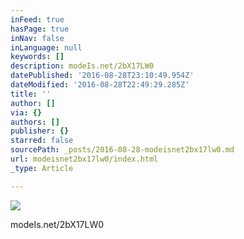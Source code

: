 ```yaml
---
inFeed: true
hasPage: true
inNav: false
inLanguage: null
keywords: []
description: modeIs.net/2bX17LW0
datePublished: '2016-08-28T23:10:49.954Z'
dateModified: '2016-08-28T22:49:29.285Z'
title: ''
author: []
via: {}
authors: []
publisher: {}
starred: false
sourcePath: _posts/2016-08-28-modeisnet2bx17lw0.md
url: modeisnet2bx17lw0/index.html
_type: Article

---
```

![](https://the-grid-user-content.s3-us-west-2.amazonaws.com/0d16e317-0347-445a-858a-ea5248929b1f.jpg)

modeIs.net/2bX17LW0